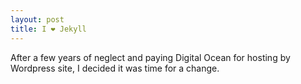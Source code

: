 ```yaml
---
layout: post
title: I ❤️ Jekyll
---
```

After a few years of neglect and paying Digital Ocean for hosting by Wordpress site, I decided it was time for a change.
